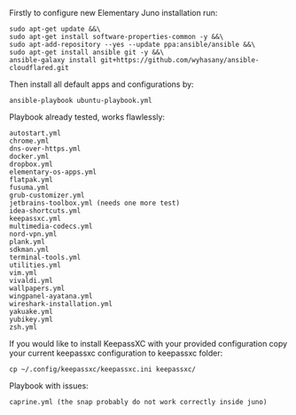 Firstly to configure new Elementary Juno installation run:

```
sudo apt-get update &&\
sudo apt-get install software-properties-common -y &&\
sudo apt-add-repository --yes --update ppa:ansible/ansible &&\
sudo apt-get install ansible git -y &&\
ansible-galaxy install git+https://github.com/wyhasany/ansible-cloudflared.git
```

Then install all default apps and configurations by:

```
ansible-playbook ubuntu-playbook.yml
```

Playbook already tested, works flawlessly:
```
autostart.yml
chrome.yml
dns-over-https.yml
docker.yml
dropbox.yml
elementary-os-apps.yml
flatpak.yml
fusuma.yml
grub-customizer.yml
jetbrains-toolbox.yml (needs one more test)
idea-shortcuts.yml
keepassxc.yml
multimedia-codecs.yml
nord-vpn.yml
plank.yml
sdkman.yml
terminal-tools.yml
utilities.yml
vim.yml
vivaldi.yml
wallpapers.yml
wingpanel-ayatana.yml
wireshark-installation.yml
yakuake.yml
yubikey.yml
zsh.yml
```

If you would like to install KeepassXC with your provided configuration
copy your current keepassxc configuration to keepassxc folder:
```
cp ~/.config/keepassxc/keepassxc.ini keepassxc/
```

Playbook with issues:
```
caprine.yml (the snap probably do not work correctly inside juno)
```
